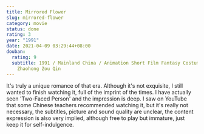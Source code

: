 ```yaml
---
title: Mirrored Flower
slug: mirrored-flower
category: movie
status: done
rating: 3
year: "1991"
date: 2021-04-09 03:29:44+08:00
douban:
  rating: 9
  subtitle: 1991 / Mainland China / Animation Short Film Fantasy Costume / Hu
    Zhaohong Zou Qin
---
```


It's truly a unique romance of that era. Although it's not exquisite, I still wanted to finish watching it, full of the imprint of the times. I have actually seen 'Two-Faced Person' and the impression is deep. I saw on YouTube that some Chinese teachers recommended watching it, but it's really not necessary, the subtitles, picture and sound quality are unclear, the content expression is also very implied, although free to play but immature, just keep it for self-indulgence.
